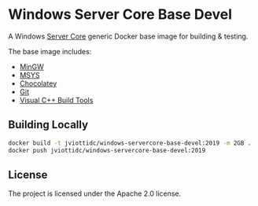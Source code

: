 Windows Server Core Base Devel
==============================

A Windows [Server
Core](https://docs.microsoft.com/en-us/windows-server/administration/server-core/what-is-server-core)
generic Docker base image for building & testing.

The base image includes:

- [MinGW](http://mingw.org)
- [MSYS](http://www.mingw.org/wiki/msys)
- [Chocolatey](https://chocolatey.org)
- [Git](https://git-scm.com)
- [Visual C++ Build Tools](https://visualstudio.microsoft.com/visual-cpp-build-tools/)

Building Locally
----------------

```sh
docker build -t jviottidc/windows-servercore-base-devel:2019 -m 2GB .
docker push jviottidc/windows-servercore-base-devel:2019
```

License
-------

The project is licensed under the Apache 2.0 license.
